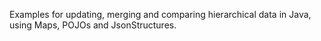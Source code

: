 Examples for updating, merging and comparing hierarchical data in Java, using Maps, POJOs and JsonStructures.
